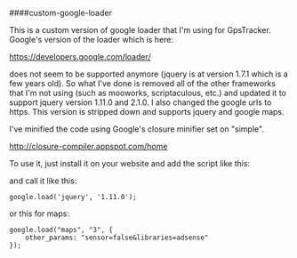 ####custom-google-loader

This is a custom version of google loader that I'm using for GpsTracker. Google's version of the loader which is here:

https://developers.google.com/loader/

does not seem to be supported anymore (jquery is at version 1.7.1 which is a few years old). So what I've done is removed all of the other frameworks that I'm not using (such as mooworks, scriptaculous, etc.) and updated it to support jquery version 1.11.0 and 2.1.0. I also changed the google urls to https. This version is stripped down and supports jquery and google maps.

I've minified the code using Google's closure minifier set on "simple".

http://closure-compiler.appspot.com/home

To use it, just install it on your website and add the script like this:

<script src="custom-google-loader-1.0.0.min.js"></script>
and call it like this:

    google.load('jquery', '1.11.0');

or this for maps:

    google.load("maps", "3", {
        other_params: "sensor=false&libraries=adsense"
    });






